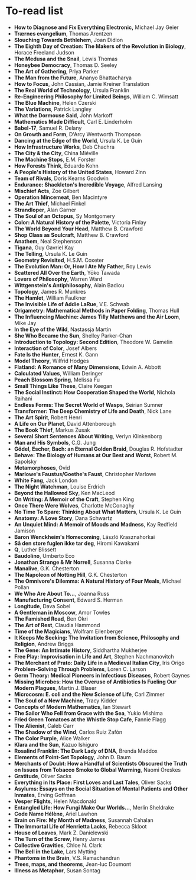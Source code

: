 # To-read list

* **How to Diagnose and Fix Everything Electronic,** Michael Jay Geier
* **Trærnes evangelium**, Thomas Arentzen
* **Slouching Towards Bethlehem**, Joan Didion
* **The Eighth Day of Creation: The Makers of the Revolution in Biology**, Horace Freeland Judson 
* **The Medusa and the Snail**, Lewis Thomas
* **Honeybee Democracy**, Thomas D. Seeley
* **The Art of Gathering**, Priya Parker
* **The Man from the Future**, Ananyo Bhattacharya
* **How to Focus**, John Cassian, Jamie Kreiner Translation
* **The Real World of Technology**, Ursula Franklin
* **Re-Engineering Philosophy for Limited Beings**, William C. Wimsatt
* **The Blue Machine**, Helen Czerski
* **The Variations**, Patrick Langley
* **What the Dormouse Said**, John Markoff
* **Mathematics Made Difficult**, Carl E. Linderholm
* **Babel-17**, Samuel R. Delany
* **On Growth and Form**, D'Arcy Wentworth Thompson
* **Dancing at the Edge of the World**, Ursula K. Le Guin
* **How Infrastructure Works**, Deb Chachra
* **The City & the City**, China Miéville
* **The Machine Stops**, E.M. Forster
* **How Forests Think**, Eduardo Kohn
* **A People's History of the United States**, Howard Zinn
* **Team of Rivals**, Doris Kearns Goodwin
* **Endurance: Shackleton's Incredible Voyage**, Alfred Lansing
* **Mischief Acts**, Zoe  Gilbert
* **Operation Mincemeat**, Ben Macintyre
* **The Art Thief**, Michael Finkel
* **Strandloper**, Alan Garner
* **The Soul of an Octopus**, Sy Montgomery
* **Color: A Natural History of the Palette**, Victoria Finlay
* **The World Beyond Your Head**, Matthew B. Crawford
* **Shop Class as Soulcraft**, Matthew B. Crawford
* **Anathem**, Neal Stephenson
* **Tigana**, Guy Gavriel Kay
* **The Telling**, Ursula K. Le Guin
* **Geometry Revisited**, H.S.M. Coxeter
* **The Evolution Man: Or, How I Ate My Father**, Roy  Lewis
* **Scattered All Over the Earth**, Yōko Tawada
* **Lovers of Philosophy**, Warren  Ward
* **Wittgenstein's Antiphilosophy**, Alain Badiou
* **Topology**, James R. Munkres
* **The Hamlet**, William Faulkner
* **The Invisible Life of Addie LaRue**, V.E. Schwab
* **Origametry: Mathematical Methods in Paper Folding**, Thomas Hull
* **The Influencing Machine: James Tilly Matthews and the Air Loom**, Mike Jay
* **In the Eye of the Wild**, Nastassja Martin
* **She Who Became the Sun**, Shelley Parker-Chan
* **Introduction to Topology: Second Edition**, Theodore W. Gamelin
* **Interaction of Color**, Josef Albers
* **Fate Is the Hunter**, Ernest K. Gann
* **Model Theory**, Wilfrid Hodges
* **Flatland: A Romance of Many Dimensions**, Edwin A. Abbott
* **Calculated Values**, William Deringer
* **Peach Blossom Spring**, Melissa Fu
* **Small Things Like These**, Claire Keegan
* **The Social Instinct: How Cooperation Shaped the World**, Nichola Raihani
* **Endless Forms: The Secret World of Wasps**, Seirian Sumner
* **Transformer: The Deep Chemistry of Life and Death**, Nick Lane
* **The Art Spirit**, Robert Henri
* **A Life on Our Planet**, David Attenborough
* **The Book Thief**, Markus Zusak
* **Several Short Sentences About Writing**, Verlyn Klinkenborg
* **Man and His Symbols**, C.G. Jung
* **Gödel, Escher, Bach: an Eternal Golden Braid**, Douglas R. Hofstadter
* **Behave: The Biology of Humans at Our Best and Worst**, Robert M. Sapolsky
* **Metamorphoses**, Ovid
* **Marlowe's Faustus/Goethe's Faust**, Christopher Marlowe
* **White Fang**, Jack London
* **The Night Watchman**, Louise Erdrich
* **Beyond the Hallowed Sky**, Ken MacLeod
* **On Writing: A Memoir of the Craft**, Stephen King
* **Once There Were Wolves**, Charlotte McConaghy
* **No Time To Spare: Thinking About What Matters**, Ursula K. Le Guin
* **Anatomy: A Love Story**, Dana Schwartz
* **An Unquiet Mind: A Memoir of Moods and Madness**, Kay Redfield Jamison
* **Baron Wenckheim's Homecoming**, László Krasznahorkai
* **Så den store fuglen ikke tar deg**, Hiromi Kawakami
* **Q**, Luther Blissett
* **Baudolino**, Umberto Eco
* **Jonathan Strange & Mr Norrell**, Susanna Clarke
* **Manalive**, G.K. Chesterton
* **The Napoleon of Notting Hill**, G.K. Chesterton
* **The Omnivore's Dilemma: A Natural History of Four Meals**, Michael Pollan
* **We Who Are About To...**, Joanna Russ
* **Manufacturing Consent**, Edward S. Herman
* **Longitude**, Dava Sobel
* **A Gentleman in Moscow**, Amor Towles
* **The Famished Road**, Ben Okri
* **The Art of Rest**, Claudia Hammond
* **Time of the Magicians**, Wolfram Eilenberger
* **It Keeps Me Seeking: The Invitation from Science, Philosophy and Religion**, Andrew Briggs
* **The Gene: An Intimate History**, Siddhartha Mukherjee
* **Free Play: Improvisation in Life and Art**, Stephen Nachmanovitch
* **The Merchant of Prato: Daily Life in a Medieval Italian City**, Iris Origo
* **Problem-Solving Through Problems**, Loren C. Larson
* **Germ Theory: Medical Pioneers in Infectious Diseases**, Robert Gaynes
* **Missing Microbes: How the Overuse of Antibiotics Is Fueling Our Modern Plagues**, Martin J. Blaser
* **Microcosm: E. coli and the New Science of Life**, Carl Zimmer
* **The Soul of a New Machine**, Tracy Kidder
* **Concepts of Modern Mathematics**, Ian Stewart
* **The Sailor Who Fell from Grace with the Sea**, Yukio Mishima
* **Fried Green Tomatoes at the Whistle Stop Cafe**, Fannie Flagg
* **The Alienist**, Caleb Carr
* **The Shadow of the Wind**, Carlos Ruiz Zafón
* **The Color Purple**, Alice Walker
* **Klara and the Sun**, Kazuo Ishiguro
* **Rosalind Franklin: The Dark Lady of DNA**, Brenda Maddox
* **Elements of Point-Set Topology**, John D. Baum
* **Merchants of Doubt: How a Handful of Scientists Obscured the Truth on Issues from Tobacco Smoke to Global Warming**, Naomi Oreskes
* **Gratitude**, Oliver Sacks
* **Everything in Its Place: First Loves and Last Tales**, Oliver Sacks
* **Asylums: Essays on the Social Situation of Mental Patients and Other Inmates**, Erving Goffman
* **Vesper Flights**, Helen Macdonald
* **Entangled Life: How Fungi Make Our Worlds...**, Merlin Sheldrake
* **Code Name Hélène**, Ariel Lawhon
* **Brain on Fire: My Month of Madness**, Susannah Cahalan
* **The Immortal Life of Henrietta Lacks**, Rebecca Skloot
* **House of Leaves**, Mark Z. Danielewski
* **The Turn of the Screw**, Henry James
* **Collective Gravities**, Chloe N. Clark
* **The Bell in the Lake**, Lars Mytting
* **Phantoms in the Brain**, V.S. Ramachandran
* **Trees, maps, and theorems**, Jean-luc Doumont
* **Illness as Metaphor**, Susan Sontag
